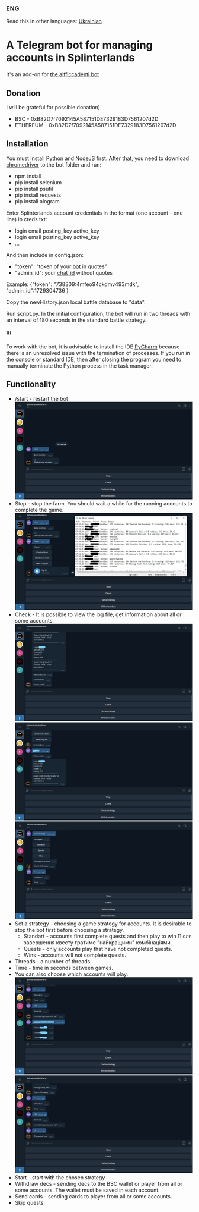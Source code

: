 
### ENG
Read this in other languages: [Ukrainian](https://github.com/Ariusv/Telegram-bot-for-Splinerlands-farm/blob/main/README-UA.md)
# A Telegram bot for managing accounts in Splinterlands
It's an add-on for [the alfficcadenti bot](https://github.com/alfficcadenti/splinterlands-bot)

## Donation
I will be grateful for possible donation)
* BSC - 0xB82D7f7092145A587151DE7329183D7561207d2D
* ETHEREUM - 0xB82D7f7092145A587151DE7329183D7561207d2D

## Installation
You must install  [Python](https://www.python.org/downloads/) and [NodeJS](https://nodejs.org/it/download/) first.
After that, you need to download [chromedriver](https://chromedriver.chromium.org/downloads) to the bot folder and run:
* npm install
* pip install selenium
* pip install psutil
* pip install requests
* pip install aiogram

Enter Splinterlands account credentials in the format (one account - one line) in creds.txt:

* login email posting_key active_key
* login email posting_key active_key
* ...


And then include in config.json:

* "token": "token of your [bot](https://core.telegram.org/bots) in quotes"
* "admin_id": your [chat_id](https://telegram.me/GetMyIdBot_bot) without quotes


Example: 
{"token": "738309:4mfeo94ckdmv493mdk", "admin_id":1729304736 }

Сopy the newHistory.json local battle database to "data".

Run script.py. In the initial configuration, the bot will run in two threads with an interval of 180 seconds in the standard battle strategy.

#### !!!

To work with the bot, it is advisable to install the IDE [PyCharm](https://www.jetbrains.com/ru-ru/pycharm/) because there is an unresolved issue with the termination of processes. If you run in the console or standard IDE, then after closing the program you need to manually terminate the Python process in the task manager.

## Functionality

* /start - restart the bot
![](/images/1.png)
* Stop - stop the farm. You should wait a while for the running accounts to complete the game.
![](/images/2.jpg)
* Check - It is possible to view the log file, get information about all or some accounts.
![](/images/3.jpg)
![](/images/4.jpg)
![](/images/5.png)
* Set a strategy - choosing a game strategy for accounts. It is desirable to stop the bot first before choosing a strategy.
  *  Standart - accounts first complete quests and then play to win Після завершення квесту гратиме "найкращими" комбінаціями.
  *  Quests - only accounts play that have not completed quests.
  *  Wins - accounts will not complete quests.
* Threads - a number of threads.
* Time - time in seconds between games.
* You can also choose which accounts will play.
![](/images/6.jpg)
![](/images/7.png)
* Start - start with the chosen strategy
* Withdraw decs - sending decs to the BSC wallet or player from all or some accounts. The wallet must be saved in each account.
* Send cards - sending cards to player from all or some accounts.
* Skip quests.
